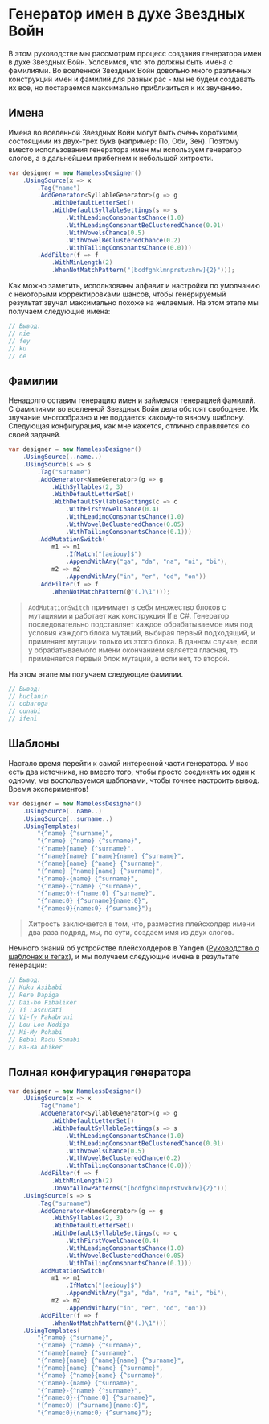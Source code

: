 # Генератор имен в духе Звездных Войн

В этом руководстве мы рассмотрим процесс создания генератора имен в духе Звездных Войн. Условимся, что это должны быть имена с фамилиями. Во вселенной Звездных Войн довольно много различных конструкций имен и фамилий для разных рас - мы не будем создавать их все, но постараемся максимально приблизиться к их звучанию.

## Имена

Имена во вселенной Звездных Войн могут быть очень короткими, состоящими из двух-трех букв (например: По, Оби, Зен). Поэтому вместо использования генератора имен мы используем генератор слогов, а в дальнейшем прибегнем к небольшой хитрости.

```csharp
var designer = new NamelessDesigner()
    .UsingSource(x => x
        .Tag("name")
        .AddGenerator<SyllableGenerator>(g => g
            .WithDefaultLetterSet()
            .WithDefaultSyllableSettings(s => s
                .WithLeadingConsonantsChance(1.0)
                .WithLeadingConsonantBeClusteredChance(0.01)
                .WithVowelsChance(0.5)
                .WithVowelBeClusteredChance(0.2)
                .WithTailingConsonantsChance(0.0)))
        .AddFilter(f => f
            .WithMinLength(2)
            .WhenNotMatchPattern("[bcdfghklmnprstvxhrw]{2}")));
```

Как можно заметить, использованы алфавит и настройки по умолчанию с некоторыми корректировками шансов, чтобы генерируемый результат звучал максимально похоже на желаемый. На этом этапе мы получаем следующие имена:

```csharp
// Вывод:
// nie
// fey
// ku
// ce
```

## Фамилии

Ненадолго оставим генерацию имен и займемся генерацией фамилий. С фамилиями во вселенной Звездных Войн дела обстоят свободнее. Их звучание многообразно и не поддается какому-то явному шаблону. Следующая конфигурация, как мне кажется, отлично справляется со своей задачей.

```csharp
var designer = new NamelessDesigner()
    .UsingSource(..name..)
    .UsingSource(s => s
        .Tag("surname")
        .AddGenerator<NameGenerator>(g => g
            .WithSyllables(2, 3)
            .WithDefaultLetterSet()
            .WithDefaultSyllableSettings(c => c
                .WithFirstVowelChance(0.4)
                .WithLeadingConsonantsChance(1.0)
                .WithVowelBeClusteredChance(0.05)
                .WithTailingConsonantsChance(0.1)))
        .AddMutationSwitch(
            m1 => m1
                .IfMatch("[aeiouy]$")
                .AppendWithAny("ga", "da", "na", "ni", "bi"),
            m2 => m2
                .AppendWithAny("in", "er", "od", "on"))
        .AddFilter(f => f
            .WhenNotMatchPattern(@"(.)\1")));
```

> `AddMutationSwitch` принимает в себя множество блоков с мутациями и работает как конструкция If в C#. Генератор последовательно подставляет каждое обрабатываемое имя под условия каждого блока мутаций, выбирая первый подходящий, и применяет мутации только из этого блока. В данном случае, если у обрабатываемого имени окончанием является гласная, то применяется первый блок мутаций, а если нет, то второй.

На этом этапе мы получаем следующие фамилии.

```csharp
// Вывод:
// huclanin
// cobaroga
// cunabi
// ifeni
```

## Шаблоны

Настало время перейти к самой интересной части генератора. У нас есть два источника, но вместо того, чтобы просто соединять их один к одному, мы воспользуемся шаблонами, чтобы точнее настроить вывод. Время экспериментов!

```csharp
var designer = new NamelessDesigner()
    .UsingSource(..name..)
    .UsingSource(..surname..)
    .UsingTemplates(
        "{^name} {^surname}",
        "{^name} {^name} {^surname}",
        "{^name}{name} {^surname}",
        "{^name}{name} {^name}{name} {^surname}",
        "{^name}{name} {^name} {^surname}",
        "{^name} {^name}{name} {^surname}",
        "{^name}-{name} {^surname}",
        "{^name}-{^name} {^surname}",
        "{^name:0}-{^name:0} {^surname}",
        "{^name:0} {^surname}{name:0}",
        "{^name:0}{name:0} {^surname}");
```

> Хитрость заключается в том, что, разместив плейсхолдер имени два раза подряд, мы, по сути, создаем имя из двух слогов.

Немного знаний об устройстве плейсхолдеров в Yangen ([Руководство о шаблонах и тегах](https://github.com/KsanderVine/Yangen/tree/master/docs/TEMPLATES.md)), и мы получаем следующие имена в результате генерации:

```csharp
// Вывод:
// Kuku Asibabi
// Rere Dapiga
// Dai-bo Fibaliker
// Ti Lascudati
// Vi-fy Pakabruni
// Lou-Lou Nodiga
// Mi-My Pohabi
// Bebai Radu Somabi
// Ba-Ba Abiker
```

## Полная конфигурация генератора

```csharp
var designer = new NamelessDesigner()
    .UsingSource(x => x
        .Tag("name")
        .AddGenerator<SyllableGenerator>(g => g
            .WithDefaultLetterSet()
            .WithDefaultSyllableSettings(s => s
                .WithLeadingConsonantsChance(1.0)
                .WithLeadingConsonantBeClusteredChance(0.01)
                .WithVowelsChance(0.5)
                .WithVowelBeClusteredChance(0.2)
                .WithTailingConsonantsChance(0.0)))
        .AddFilter(f => f
            .WithMinLength(2)
            .DoNotAllowPatterns("[bcdfghklmnprstvxhrw]{2}")))
    .UsingSource(s => s
        .Tag("surname")
        .AddGenerator<NameGenerator>(g => g
            .WithSyllables(2, 3)
            .WithDefaultLetterSet()
            .WithDefaultSyllableSettings(c => c
                .WithFirstVowelChance(0.4)
                .WithLeadingConsonantsChance(1.0)
                .WithVowelBeClusteredChance(0.05)
                .WithTailingConsonantsChance(0.1)))
        .AddMutationSwitch(
            m1 => m1
                .IfMatch("[aeiouy]$")
                .AppendWithAny("ga", "da", "na", "ni", "bi"),
            m2 => m2
                .AppendWithAny("in", "er", "od", "on"))
        .AddFilter(f => f
            .WhenNotMatchPattern(@"(.)\1")))
    .UsingTemplates(
        "{^name} {^surname}",
        "{^name} {^name} {^surname}",
        "{^name}{name} {^surname}",
        "{^name}{name} {^name}{name} {^surname}",
        "{^name}{name} {^name} {^surname}",
        "{^name} {^name}{name} {^surname}",
        "{^name}-{name} {^surname}",
        "{^name}-{^name} {^surname}",
        "{^name:0}-{^name:0} {^surname}",
        "{^name:0} {^surname}{name:0}",
        "{^name:0}{name:0} {^surname}");
```
